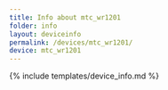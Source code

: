 ```yaml
---
title: Info about mtc_wr1201
folder: info
layout: deviceinfo
permalink: /devices/mtc_wr1201/
device: mtc_wr1201
---
```

{% include templates/device_info.md %}
